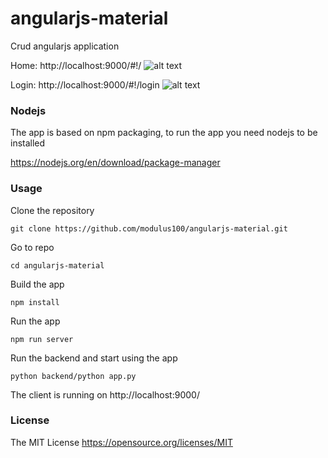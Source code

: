 # angularjs-material

Crud angularjs application

Home: http://localhost:9000/#!/
![alt text](https://github.com/modulus100/angularjs-material/blob/master/images/app.png "Home")

Login: http://localhost:9000/#!/login
![alt text](https://github.com/modulus100/angularjs-material/blob/master/images/login.png "Login")

### Nodejs
The app is based on npm packaging, to run the app you need nodejs to be installed

https://nodejs.org/en/download/package-manager

### Usage

Clone the repository

```
git clone https://github.com/modulus100/angularjs-material.git
```
Go to repo
```
cd angularjs-material
```
Build the app
```
npm install
```

Run the app
```
npm run server
```

Run the backend and start using the app

```
python backend/python app.py
```
The client is running on http://localhost:9000/

 ### License

 The MIT License https://opensource.org/licenses/MIT